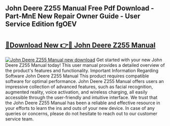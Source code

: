 ## John Deere Z255 Manual Free Pdf Download - Part-MnE New Repair Owner Guide - User Service Edition fgOEV

# <h2><a href="http://bc95235.oget.top/?id=John+Deere+Z255+Manual">🔗Download New 👉🔴 John Deere Z255 Manual</a></h2>

[![John Deere Z255 Manual new download](https://i.imgur.com/5g1atiW.png)](http://bc95235.oget.top/?id=John+Deere+Z255+Manual)
Get started with your new John Deere Z255 Manual today! This user manual provides a detailed overview of the product's features and functionality. Important Information Regarding Software John Deere Z255 Manual This product requires compatible software for optimal performance. John Deere Z255 Manual offers users an impressive collection of advanced features, such as facial recognition, augmented reality, voice activation, and wireless charging, all easily accessible through the user-friendly and intuitive interface. We trust that the John Deere Z255 Manual has been a reliable and effective resource in your efforts to learn the ins and outs of your new device. In case of any queries or concerns, please do not hesitate to reach out to our customer service team.
